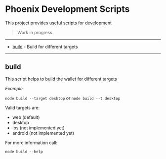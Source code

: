 # Phoenix Development Scripts

This project provides useful scripts for development

> Work in progress

---

- [build](#build) - Build for different targets

---

## <a name="build"></a> build

This script helps to build the wallet for different targets

_Example_

`node build --target desktop` or
`node build --t desktop` 

Valid targets are:

- web (default)
- desktop
- ios (not implemented yet)
- android (not implemented yet)


For more information call:

`node build --help`
